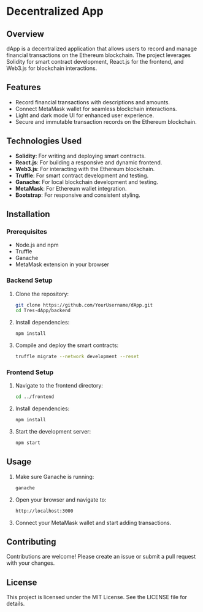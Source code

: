 # Decentralized App

## Overview
dApp is a decentralized application that allows users to record and manage financial transactions on the Ethereum blockchain. The project leverages Solidity for smart contract development, React.js for the frontend, and Web3.js for blockchain interactions.

## Features
- Record financial transactions with descriptions and amounts.
- Connect MetaMask wallet for seamless blockchain interactions.
- Light and dark mode UI for enhanced user experience.
- Secure and immutable transaction records on the Ethereum blockchain.

## Technologies Used
- **Solidity**: For writing and deploying smart contracts.
- **React.js**: For building a responsive and dynamic frontend.
- **Web3.js**: For interacting with the Ethereum blockchain.
- **Truffle**: For smart contract development and testing.
- **Ganache**: For local blockchain development and testing.
- **MetaMask**: For Ethereum wallet integration.
- **Bootstrap**: For responsive and consistent styling.

## Installation

### Prerequisites
- Node.js and npm
- Truffle
- Ganache
- MetaMask extension in your browser

### Backend Setup
1. Clone the repository:
   ```bash
   git clone https://github.com/YourUsername/dApp.git
   cd Tres-dApp/backend
   ```
2. Install dependencies:
   ```bash
   npm install
   ```
3. Compile and deploy the smart contracts:
   ```bash
   truffle migrate --network development --reset
   ```

### Frontend Setup
1. Navigate to the frontend directory:
   ```bash
   cd ../frontend
   ```
2. Install dependencies:
   ```bash
   npm install
   ```
3. Start the development server:
   ```bash
   npm start
   ```

## Usage
1. Make sure Ganache is running:
   ```bash
   ganache
   ```
2. Open your browser and navigate to:
   ```bash
   http://localhost:3000
   ```
3. Connect your MetaMask wallet and start adding transactions.

## Contributing
Contributions are welcome! Please create an issue or submit a pull request with your changes.

## License
This project is licensed under the MIT License. See the LICENSE file for details.